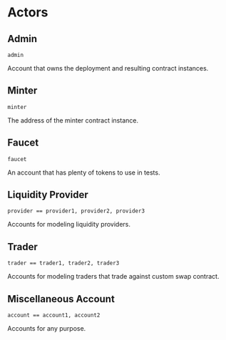 # Actors

## Admin

`admin`

Account that owns the deployment and resulting contract instances.

## Minter

`minter`

The address of the minter contract instance.

## Faucet

`faucet`

An account that has plenty of tokens to use in tests.

## Liquidity Provider

`provider == provider1, provider2, provider3`

Accounts for modeling liquidity providers.

## Trader

`trader == trader1, trader2, trader3`

Accounts for modeling traders that trade against custom swap contract.

## Miscellaneous Account

`account == account1, account2`

Accounts for any purpose.